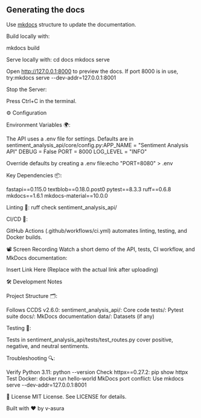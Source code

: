 ## Generating the docs

Use [mkdocs](http://www.mkdocs.org/) structure to update the documentation.

Build locally with:

mkdocs build

Serve locally with:
cd docs
mkdocs serve

Open http://127.0.0.1:8000 to preview the docs.
If port 8000 is in use, try:mkdocs serve --dev-addr=127.0.0.1:8001

Stop the Server:

Press Ctrl+C in the terminal.

⚙️ Configuration

Environment Variables 🌍:

The API uses a .env file for settings. Defaults are in sentiment_analysis_api/core/config.py:APP_NAME = "Sentiment Analysis API"
DEBUG = False
PORT = 8000
LOG_LEVEL = "INFO"

Override defaults by creating a .env file:echo "PORT=8080" > .env

Key Dependencies 📦:

fastapi==0.115.0
textblob==0.18.0.post0
pytest==8.3.3
ruff==0.6.8
mkdocs==1.6.1
mkdocs-material==10.0.0

Linting 🧹:
ruff check sentiment_analysis_api/

CI/CD 🔄:

GitHub Actions (.github/workflows/ci.yml) automates linting, testing, and Docker builds.

📽️ Screen Recording
Watch a short demo of the API, tests, CI workflow, and MkDocs documentation:

Insert Link Here (Replace with the actual link after uploading)

🛠️ Development Notes

Project Structure 🗂️:

Follows CCDS v2.6.0:
sentiment_analysis_api/: Core code
tests/: Pytest suite
docs/: MkDocs documentation
data/: Datasets (if any)

Testing 🧪:

Tests in sentiment_analysis_api/tests/test_routes.py cover positive, negative, and neutral sentiments.

Troubleshooting 🔍:

Verify Python 3.11: python --version
Check httpx==0.27.2: pip show httpx
Test Docker: docker run hello-world
MkDocs port conflict: Use mkdocs serve --dev-addr=127.0.0.1:8001

📜 License
MIT License. See LICENSE for details.

Built with ❤️ by v-asura

